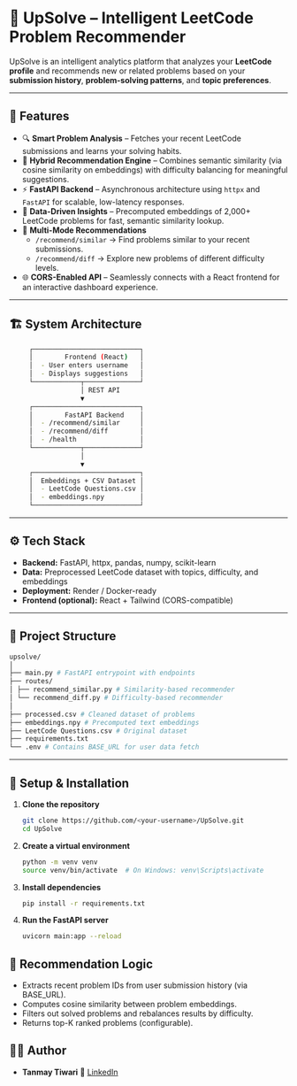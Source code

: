 # 🧠 UpSolve – Intelligent LeetCode Problem Recommender

UpSolve is an intelligent analytics platform that analyzes your **LeetCode profile** and recommends new or related problems based on your **submission history**, **problem-solving patterns**, and **topic preferences**.

---

## 🚀 Features

- 🔍 **Smart Problem Analysis** – Fetches your recent LeetCode submissions and learns your solving habits.  
- 🤖 **Hybrid Recommendation Engine** – Combines semantic similarity (via cosine similarity on embeddings) with difficulty balancing for meaningful suggestions.  
- ⚡ **FastAPI Backend** – Asynchronous architecture using `httpx` and `FastAPI` for scalable, low-latency responses.  
- 🧩 **Data-Driven Insights** – Precomputed embeddings of 2,000+ LeetCode problems for fast, semantic similarity lookup.  
- 🔄 **Multi-Mode Recommendations**  
  - `/recommend/similar` → Find problems similar to your recent submissions.  
  - `/recommend/diff` → Explore new problems of different difficulty levels.  
- 🌐 **CORS-Enabled API** – Seamlessly connects with a React frontend for an interactive dashboard experience.

---

## 🏗️ System Architecture
```bash
     ┌───────────────────────────┐
     │        Frontend (React)   │
     │  - User enters username   │
     │  - Displays suggestions   │
     └────────────┬──────────────┘
                  │ REST API
                  ▼
     ┌───────────────────────────┐
     │        FastAPI Backend    │
     │  - /recommend/similar     │
     │  - /recommend/diff        │
     │  - /health                │
     └────────────┬──────────────┘
                  │
                  ▼
     ┌───────────────────────────┐
     │  Embeddings + CSV Dataset │
     │  - LeetCode Questions.csv │
     │  - embeddings.npy         │
     └───────────────────────────┘
```

---

## ⚙️ Tech Stack

- **Backend:** FastAPI, httpx, pandas, numpy, scikit-learn  
- **Data:** Preprocessed LeetCode dataset with topics, difficulty, and embeddings  
- **Deployment:** Render / Docker-ready  
- **Frontend (optional):** React + Tailwind (CORS-compatible)

---

## 🧩 Project Structure

```bash
upsolve/
│
├── main.py # FastAPI entrypoint with endpoints
├── routes/
│ ├── recommend_similar.py # Similarity-based recommender
│ └── recommend_diff.py # Difficulty-based recommender
│
├── processed.csv # Cleaned dataset of problems
├── embeddings.npy # Precomputed text embeddings
├── LeetCode Questions.csv # Original dataset
├── requirements.txt
└── .env # Contains BASE_URL for user data fetch
```

---

## 🔧 Setup & Installation

1. **Clone the repository**
   ```bash
   git clone https://github.com/<your-username>/UpSolve.git
   cd UpSolve
   ```
2. **Create a virtual environment**
   ```bash
   python -m venv venv
   source venv/bin/activate  # On Windows: venv\Scripts\activate
   ```
3. **Install dependencies**
   ```bash
   pip install -r requirements.txt
   ```
4. **Run the FastAPI server**
   ```bash
   uvicorn main:app --reload
   ```

## 🧠 Recommendation Logic

- Extracts recent problem IDs from user submission history (via BASE_URL).
- Computes cosine similarity between problem embeddings.
- Filters out solved problems and rebalances results by difficulty.
- Returns top-K ranked problems (configurable).


## 👨‍💻 Author

- **Tanmay Tiwari**
🔗 [LinkedIn](https://www.linkedin.com/in/tanmay-tiwari-30b1212a6/)
